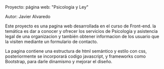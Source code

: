 Proyecto: página web: "Psicologia y Ley"

Autor: Javier Alvaredo

Este proyecto es una pagina web desarrollada en el curso de Front-end.
la temática es dar a conocer y ofrecer los servicios de Psicología y asistencia legal de una organizacion y también obtener informacion de los usuario que la visiten mediante un formulario de contacto.

La pagina contiene una estructura de html semántico y estilo con css, posteriormente se incorporará codigo javascript, y frameworks como Bootstrap, para darle dinamismo y mejorar el diseño.   

